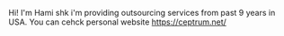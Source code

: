 Hi! I'm Hami shk
i'm providing outsourcing services from past 9 years in USA. 
You can cehck personal website 
https://ceptrum.net/
